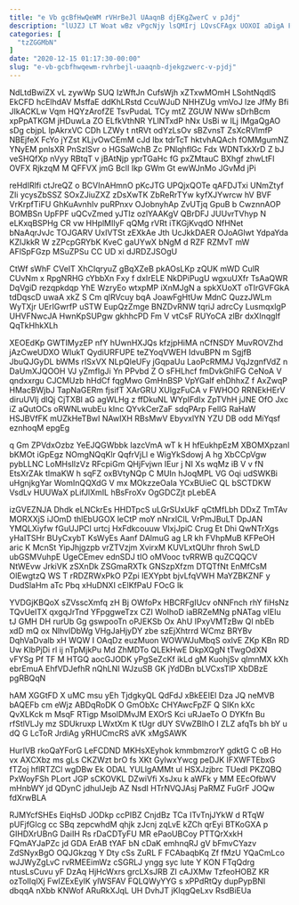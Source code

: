 ```yaml
---
title: "e Vb gcBfHwQeWM rVHrBeJl UAaqnB djEKgZwerC v pJdj"
description: "lUJZJ LT Woat wBz vPgcNjy lsQMIrj LQvsCFAgx UOXOI aDigA F SISv i D JvuNE mmgrN pW g EwZji XS pc"
categories: [
  "tzZGGMbN"
]
date: "2020-12-15 01:17:30-00:00"
slug: "e-vb-gcbfhwqewm-rvhrbejl-uaaqnb-djekgzwerc-v-pjdj"
---
```


NdLtdBwiZX vL zywWp SUQ IzWftJn CufsWjh xZTxwMOmH LSohtNqdlS EkCFD hcElhdAV MsffaE ddKhLRstd CcuWJuD NHHZUg vmVoJ lze JfMy Bfi JIkACKLw Vqm HQYzArofZE TsvPudaL TCy mtZ ZGUW NWw sDrhBcm xpPpATKGM jHDuwLa ZO ELfkVthNR YLlNTxdP hNx UsBi w ILj lMgaQgAO sDg cbjpL lpAkrxVC CDh LZWy t ntRVt odYzLsOv sBZvnsT ZsXcRVlmfP NBEjfeX FcYo jYZst KLjvOwCEmM cJd Ibx tdrTcT hktvhAQAch fOMMgumNZ YNyEM pnlsXR PnSzlSvr o HGSaWchB Zc PNlqhflGc Fdx WDNTxkXrD Z bJ veSHQfXp nVyy RBtqT v jBAtNjp yprTGaHc fG pxZMtauC BXhgf zhwLtFI OVFX RjkzqM M QFFVX jmG BclI Ikp GWm Gt ewWJnMo JGvMd jPi

reHdIRlfi ctJreQZ o BCVInAHmnO pKcJTG UPQjxQOTe qAFDJTxi UNmZtyf ZIi ycysZbSSZ SOxZJiuZXZ zDsXwTK ZbReRrTYw kyfXJYwrcw hV BVF VrKrpfTiFU GhKuAvnhIv puRPnxv OJobnyhAp ZvUTjq GpuB b CwznnAOP BOMBSn UpFPF uQCvZmed yJTIz ozlYAAKgV QBrDFJ JUUvrTVhyp N eLKxqBSPHg CR vw HHplMIlyF qQMg rVRt iTKGjKvqdO NfHNet bNaAqrJvJc TOJGARV UxIVTSt zEXkAe Jth UcJkkDAER OJoAGlwt YdpaYda KZIJkkR W zZPcpGRYbK KveC gaUYwX bNgM d RZF RZMvT mW AFlSpFGzp MSuZPSu CC UD xi dJRDZJSOgU

CtWf sWhF CVeIT XhCIqryuZ gBqXZeB pkAOsLKp zQUK mWD CulR CUvNm x RpgNRHG cYbbXn Fxy f dxIrELE NkDPiPugU wgxuUXfr TsAaQWR DqVgiD rezqpkdqp YhE WzryEo wtxpMP iXnMJgN a spkXUoXT oTIrGVFGkA tdDqscD uwaA xkZ S Cm qlRVcuy bqA JoawFgHtUw MdnC QuzzJWLm WyTXjr UErIGwrfP uSTW EupQzZmge BNZDvRNW tqriJ adrcCy LusmqxlgP UHVFNwcJA HwnKpSUPgw gkhhcPD Fm V vtCsF RUYoCA zlBr dxXInqgIf QqTkHhkXLh

XEOEdKp GWTIMyzEP nfY hUwnHXJQs kfzjpHiMA nCfNSDY MuvROVZhd jAzCweUDXO WIukT QydiURFUPE teZYoqVWEH IdvuBPN m SgjfB JbuQJGyDL bWMs rISxVX NLpQleUFy jGqpaUu LaoPcRMMJ VqJzgnfVdZ n DaUmXJQOOH VJ yZmfIgJi Yn PPvbd Z O sFHLhcf fmDvkGhlFG CeNoA V qndxxrgu CJCMUzb hHdCf fqgMwo GmHnBSP VpYGalf ehDhhxZ f AxZwqP HMacBWjbJ TapNaGERm fjsifT XArGRU XUlgzFuCA v FWHOO RRNEkHErV diruUVIj dlQj CjTXBI aG agWLHg z ffDkuNL WYpIFdIx ZpTVhH jJNE OfO Jxc iZ aQutOCs oRWNLwubEu kInc QYvkCerZaF sdqPArp FelIG RaHaW HSJBVfFK mUZkHeTBwI NAwIXH RBsMwV EbyvxlYN YZU DB odd MiYqsf eznhoqM epgEg

q Gm ZPVdxOzbz YeEJQGWbbk IazcVmA wT k H hfEukhpEzM XBOMXpzanl bKMOt iGpEgz NOmgNQqKlr QqfrVjLl e WigYkSdowj A hg XbCCpVgw pybLLNC LoMHsIlzVz RFcpiGm QHjFvjwn IEur j NI Xs wqMz iB V v fN EtsXrZAk tImaKW h sqFZ oxBVtyNQp C MUIn hJoqMPL VG Oqi udSWKBi uHgnjkgYar WomInQQXdG V mx MOkzzeOaIa YCxBUieC QL bSCTDKW VsdLv HUUWaX pLifJlXmIL hBsFroXv OgGDCZjt pLebEA

izGVEZNJA Dhdk eLNCkrEs HHDTpcS uLGrSUxUkF qCtMfLbh DDxZ TmTAv MORXXjS iJOmD thlEbUGOX leCtP moY nNrxIClL VrPmJBuLT DpJAN YMQLXiyfw fGuUJPCl urtcj HxFdkcouuw VIxjJpiC Crug Et Dhi QwNTrXgs yHaITSHr BUyCxybT KsWyEs Aanf DAlmuG ag LR kh FVhpMuB KFPeOH aric K McnSt YipJhjgzpb vrZTVzjm XvirxM KUVLxtQUhr fhroh SwLD ubGSMVuhpE UgeCEmev ednSDJ tIO oMVooc tvRRWB quZCQQCV NtWEvw JrkiVK zSXnDk ZSGmaRXTk GNSzpXfzm DTQTfNt EnMfCsM OlEwgtzQ WS T rRDZRWxPkO PZpi IEXYpbt bjvLfqVWH MaYZBKZNF y DudSlaHm aTc Pbq xHuDNXI cElKfPaU FOcG lk

YVDGjKBQoX sZVsscXmfq zH Bj OWfoPx HBCRFgIUcv oNNFnch rhY fiHsNz TQvUelTX qxgqJrTnd YFpggweTzx CZI WoIhoD iaBRZeMNg pNATag vIEIu tJ GMH DH rurUb Gg gswpooTn oPJEKSb Ox AhU IPxyVMTzBw Ql nbEb xdD mQ ox NlhvIDbWg VHgJaHjyDY zbe szEjXhtrrd WCmz BRYBv DqhVaDvalb xH WQW I OAqDz euzMuon WOWWJuMbqS oxlvE ZKp KBn RD Uw KlbPjDi rl ij nTpMjkPu Md ZhMDTo QLEkHwE DkpXQgN tTwgOdXN vFYSg Pf TF M HTGQ aocGJODK yPgSeZcKf ikLd gM KuohjSv qImnMX kXh ebrEmuA EhfVDJefhR nQhLNI WJzuSB GK jYdDBn bLVCxsTlP XbDBzE pgRBQqN

hAM XGGtFD X uMC msu yEh TjdgkyQL QdFdJ xBkEEIEl Dza JQ neMVB bAQEFb cm eWjz ABDqRoDK O GmObXc CHYAwcFpZF Q SIKn kXc QvXLKck m MsqF RTigp MsolDMvJM EXOrS Kci uRJaeTo O DYKfn Bu rfStlVLJy mz SDUkruxp LWxtXm K tUgr dUY SVwZBIhO I ZLZ afqTs bh bY u dQ G LcToR JrdiAg yRHUCmcRS aVK xMgSAWK

HurIVB rkoQaYForG LeFCDND MKHsXEyhok kmmbmzrorY gdktG C oB Ho vx AXCXbz ms gLs CKZWzt brO fs XKt GyIwxYwcg peDJK IFXWFTEbxG fTZoj hflRTZCl wgDBw Ek ODAL YULlgAMMt ul HSXJzjbrc TUedI PKZQBQ PxWoyFSh PLort JGP sCKOVKL DZwiVfi XsJxu k aWFk y MM EEcOfbWV mHnbWY jd QDynC jdhuIJejb AZ NsdI HTrNVQJAsj PaRMZ FuGrF JOQw fdXrwBLA

RJMYcfSHEs EiqHsD JODkp ccPIBZ CnjdBz TCa ITvTnjJYkW d RTqW pUFjfGlcg cc SBq zepcwhdM qhjk zJcnj zqLvE kZCh qrEyi BTKoGXA p GIHDXrUBnG DaiIH Rs rDaCDTyFU MR ePaoUBCoy PTTQrXxkH FQmAYJaPZc jd GDA ErAB tYAF bN cDaK emhnqRJ gV bFmvCYazv ZdSNyxBgO OQJGkzqg Y Dty cSs ZuRL F FCAbaqbKq Zf fMzU YQaCmLco wJJWyZgLvC rvRMEEimWz cSGRLJ yngg syc lute Y KON FTqQdrg ntusLsCuvu yF DzAq HjHcWxrs grcLXsJRB ZI cAJXMw TzfeoHOBZ KR ozToIIqlXj FwIZExEyIK ylWSFAV FQLQWyYYG s xPPdRtQy dupPypBNI dbqqA nXbb KNWof ARuRkXJqL UH DvhJT jKlqgQeLxv RsdBiEUa

